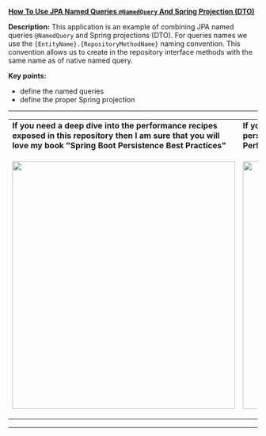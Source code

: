 **[How To Use JPA Named Queries `@NamedQuery` And Spring Projection (DTO)](https://github.com/AnghelLeonard/Hibernate-SpringBoot/tree/master/HibernateSpringBootDtoSpringProjectionNamedQuery)**
 
**Description:** This application is an example of combining JPA named queries `@NamedQuery` and Spring projections (DTO). For queries names we use the `{EntityName}.{RepositoryMethodName}` naming convention. This convention allows us to create in the repository interface methods with the same name as of native named query.
 
**Key points:**
- define the named queries
- define the proper Spring projection

-----------------------------------------------------------------------------------------------------------------------    
<table>
     <tr><td><b>If you need a deep dive into the performance recipes exposed in this repository then I am sure that you will love my book "Spring Boot Persistence Best Practices"</b></td><td><b>If you need a hand of tips and illustrations of 100+ Java persistence performance issues then "Java Persistence Performance Illustrated Guide" is for you.</b></td></tr>
     <tr><td>
<a href="https://www.apress.com/us/book/9781484256251"><p align="left"><img src="https://github.com/AnghelLeonard/Hibernate-SpringBoot/blob/master/Spring%20Boot%20Persistence%20Best%20Practices.jpg" height="500" width="450"/></p></a>
</td><td>
<a href="https://leanpub.com/java-persistence-performance-illustrated-guide"><p align="right"><img src="https://github.com/AnghelLeonard/Hibernate-SpringBoot/blob/master/Java%20Persistence%20Performance%20Illustrated%20Guide.jpg" height="500" width="450"/></p></a>
</td></tr></table>

-----------------------------------------------------------------------------------------------------------------------    

